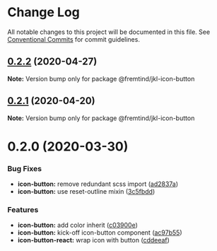 # Change Log

All notable changes to this project will be documented in this file.
See [Conventional Commits](https://conventionalcommits.org) for commit guidelines.

## [0.2.2](https://github.com/fremtind/jokul/compare/@fremtind/jkl-icon-button@0.2.1...@fremtind/jkl-icon-button@0.2.2) (2020-04-27)

**Note:** Version bump only for package @fremtind/jkl-icon-button





## [0.2.1](https://github.com/fremtind/jokul/compare/@fremtind/jkl-icon-button@0.2.0...@fremtind/jkl-icon-button@0.2.1) (2020-04-20)

**Note:** Version bump only for package @fremtind/jkl-icon-button





# 0.2.0 (2020-03-30)


### Bug Fixes

* **icon-button:** remove redundant scss import ([ad2837a](https://github.com/fremtind/jokul/commit/ad2837a1961b245219ae111dae36e2450dbbee88))
* **icon-button:** use reset-outline mixin ([3c5fbdd](https://github.com/fremtind/jokul/commit/3c5fbdd4eab20a8410c47b09e3eccd9b7fc73318))


### Features

* **icon-button:** add color inherit ([c03900e](https://github.com/fremtind/jokul/commit/c03900e9673d01a59242f74c77eee7a5da991490))
* **icon-button:** kick-off icon-button component ([ac97b55](https://github.com/fremtind/jokul/commit/ac97b556a35b9cb4eddd08d4e308e7e69dee03e1))
* **icon-button-react:** wrap icon with button ([cddeeaf](https://github.com/fremtind/jokul/commit/cddeeafe5954678f6db37f404cbff0216685db4d))
